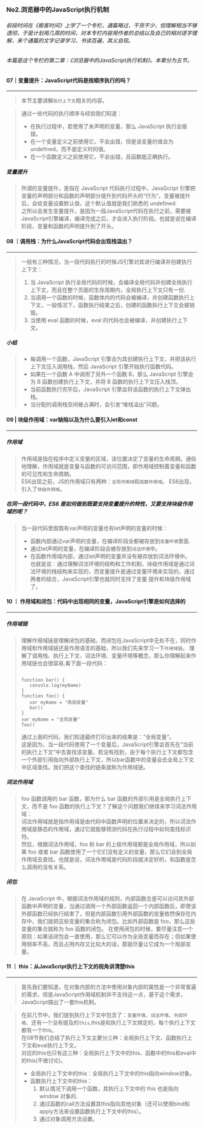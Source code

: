 ### No2.浏览器中的JavaScript执行机制

###### 前段时间在《极客时间》上学了一个专栏，通篇略过，干货不少，但理解相当不够透彻，于是计划用几周的时间，对本专栏内容用作者的总结以及自己的相对逐字理解，来个通篇的文字记录学习，书读百遍，其义自现。  

###### 本篇是这个专栏的第二章：《浏览器中的JavaScript执行机制》。本章分为五节。
<!--more-->
#### 07｜变量提升：JavaScript代码是按顺序执行的吗？
---
> 本节主要讲解`执行上下文`相关的内容。

> 通过一些代码的执行顺序与经验我们知道：    
> + 在执行过程中，若使用了未声明的变量，那么 JavaScript 执行会报错。    
> + 在一个变量定义之前使用它，不会出错，但是该变量的值会为 undefined，而不是定义时的值。    
> + 在一个函数定义之前使用它，不会出错，且函数能正确执行。
##### 变量提升
> 所谓的变量提升，是指在 JavaScript 代码执行过程中，JavaScript 引擎把变量的声明部分和函数的声明部分提升到代码开头的“行为”。变量被提升后，会给变量设置默认值，这个默认值就是我们熟悉的 undefined.    
> 之所以会发生变量提升，是因为一段JavaScript代码在执行之前，需要被JavaScript引擎编译，编译完成之后，才会进入执行阶段。也就是说在编译阶段，变量和函数的声明提升到了开头。    

#### 08 ｜调用栈：为什么JavaScript代码会出现栈溢出？
---
> 一般有三种情况，当一段代码执行的时候JS引擎对其进行编译并创建执行上下文：
> 1. 当 JavaScript 执行全局代码的时候，会编译全局代码并创建全局执行上下文，而且在整个页面的生存周期内，全局执行上下文只有一份.  
> 2. 当调用一个函数的时候，函数体内的代码会被编译，并创建函数执行上下文，一般情况下，函数执行结束之后，创建的函数执行上下文会被销毁。   
> 3. 当使用 eval 函数的时候，eval 的代码也会被编译，并创建执行上下文。
##### 小结
> + 每调用一个函数，JavaScript 引擎会为其创建执行上下文，并把该执行上下文压入调用栈，然后 JavaScript 引擎开始执行函数代码。 
> + 如果在一个函数 A 中调用了另外一个函数 B，那么 JavaScript 引擎会为 B 函数创建执行上下文，并将 B 函数的执行上下文压入栈顶。   
> + 当前函数执行完毕后，JavaScript 引擎会将该函数的执行上下文弹出栈。   
> + 当分配的调用栈空间被占满时，会引发“堆栈溢出”问题。

#### 09 | 块级作用域：var缺陷以及为什么要引入let和const
---
##### 作用域
> 作用域是指在程序中定义变量的区域，该位置决定了变量的生命周期。通俗地理解，作用域就是变量与函数的可访问范围，即作用域控制着变量和函数的可见性和生命周期。  
> ES6出现之前，JS的作用域只有两种：`全局作用域`和`函数作用域`。 ES6出现，引入了`块级作用域`。

##### 在同一段代码中，ES6 是如何做到既要支持变量提升的特性，又要支持块级作用域的呢？
> 当一段代码里面既有var声明的变量也有let声明的变量的时候：  
> + 函数内部通过var声明的变量，在编译阶段全都被存放到`变量环境`里面.  
> + 通过let声明的变量，在编译阶段会被存放到`词法环境`中。 
> + 在函数作用域内部，通过let声明的变量并没有被存放到词法环境中。  
> 也就是说：通过理解词法环境的结构和工作机制，块级作用域是通过词法环境的栈结构来实现的，而变量提升是通过变量环境来实现的，通过两者的结合，JavaScript引擎也就同时支持了变量 提升和块级作用域了。

#### 10 ｜ 作用域和闭包：代码中出现相同的变量，JavaScript引擎是如何选择的 
---
##### 作用域链
> 理解作用域链是理解闭包的基础，而闭包在JavaScript中无处不在，同时作用域和作用域链还是作用语言的基础，所以我们先来学习一下`作用域链`。
> 理解了调用栈、执行上下文、词法环境、变量环境等概念，那么你理解起来作用域链也会很容易,看下面一段代码：
>```
>
> function bar() {
>    console.log(myName)
> }
> function foo() {
>    var myName = "局部变量"
>    bar()
> }
> var myName = "全局变量"
> foo()
>``` 
> 通过上面的代码，我们知道最终打印出来的结果是：”全局变量“。  
> 这是因为，当一段代码使用了一个变量后，JavaScript引擎会首先在“当前的执行上下文”中去查找该变量。若没有找到，由于每个执行上下文都包含一个外部引用指向外部执行上下文，所以bar函数中的变量会去全局上下文中区域查找。我们把这个查找的链条就称为作用域链。
##### 词法作用域
> foo 函数调用的 bar 函数，那为什么 bar 函数的外部引用是全局执行上下文，而不是 foo 函数的执行上下文？了解这个问题我们继续来学习词法作用域：  
> 词法作用域就是指作用域是由代码中函数声明的位置来决定的，所以词法作用域是静态的作用域，通过它就能够预测代码在执行过程中如何查找标识符。  
> 然后，根据词法作用域，foo 和 bar 的上级作用域都是全局作用域，所以如果 foo 或者 bar 函数使用了一个它们没有定义的变量，那么它们会到全局作用域去查找。也就是说，词法作用域是代码阶段就决定好的，和函数是怎么调用的没有关系。
##### 闭包  
> 在 JavaScript 中，根据词法作用域的规则，内部函数总是可以访问其外部函数中声明的变量，当通过调用一个外部函数返回一个内部函数后，即使该外部函数已经执行结束了，但是内部函数引用外部函数的变量依然保存在内存中，我们就把这些变量的集合称为闭包。比如外部函数是 foo，那么这些变量的集合就称为 foo 函数的闭包。 
> 在使用闭包的时候，要尽量注意一个原则：如果该闭包会一直使用，那么它可以作为全局变量而存在；但如果使用频率不高，而且占用内存又比较大的话，那就尽量让它成为一个局部变量。

#### 11 ｜ this：从JavaScript执行上下文的视角讲清楚this
---
> 首先我们要知道，在对象内部的方法中使用对象内部的属性是一个非常普遍的需求，但是JavaScript作用域机制并不支持这一点，基于这个需求，JavaScript搞出了一套this机制。    

> 在前几节中，我们提到执行上下文中包含了：`变量环境`、`词法环境`、`外部环境`、还有一个没有提及的`this`,this是和执行上下文绑定的，每个执行上下文都有一个this。   
> 在08节我们总结了执行上下文主要分三种：全局执行上下文、函数执行上下文和eval执行上下文。    
> 对应的this也只有这三种：全局执行上下文中的this、函数中的this和eval中的this(不做讨论)。    
> + 全局执行上下文中的this：全局执行上下文中的this指向window对象。  
> + 函数执行上下文中的this：
>   1. 默认情况下调用一个函数，其执行上下文中的 this 也是指向 window 对象的.  
>   2. 通过函数的call方法设置其this指向其他对象（还可以使用bind和apply方法来设置函数执行上下文中的this）。   
>   3. 通过对象调用方法设置。   


